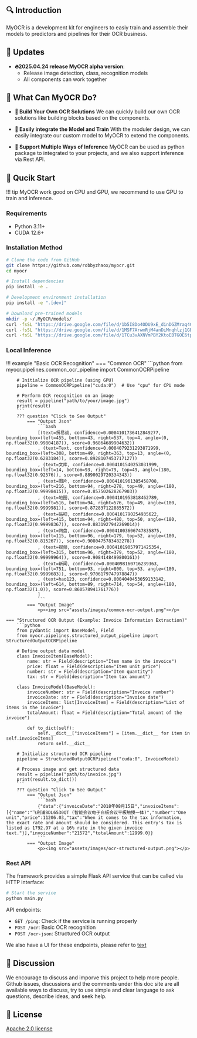 ## 🔍 Introduction
MyOCR is a development kit for engineers to easiy train and assemble their models to predictors and pipelines for their OCR business.


## 📣 Updates
- **🔥2025.04.24 release MyOCR alpha version**:
    - Release image detection, class, recognition models
    - All components can work together


## 📖 What Can MyOCR Do?
- **🚀 Build Your Own OCR Solutions**
We can quickly build our own OCR solutions like building blocks based on the components.

- **🚀 Easily integrate the Model and Train**
With the moduler design, we can easily integrate our custom model to MyOCR to extend the components.

- **🚀 Support Multiple Ways of Inference**
MyOCR can be used as python package to integrated to your projects, and we also support inference via Rest API.

## 📝 Qucik Start
!!! tip
    MyOCR work good on CPU and GPU, we recommend to use GPU to train and inference.

### Requirements
- Python 3.11+
- CUDA 12.6+

### Installation Method

```bash
# Clone the code from GitHub
git clone https://github.com/robbyzhaox/myocr.git
cd myocr

# Install dependencies
pip install -e .

# Development environment installation
pip install -e ".[dev]"

# Download pre-trained models
mkdir -p ~/.MyOCR/models/
curl -fsSL "https://drive.google.com/file/d/1b5I8Do4ODU9xE_dinDGZMraq4GDgHPH9/view?usp=drive_link" -o ~/.MyOCR/models/dbnet++.onnx
curl -fsSL "https://drive.google.com/file/d/1MSF7ArwmRjM4anDiMnqhlzj1GE_J7gnX/view?usp=drive_link" -o ~/.MyOCR/models/rec.onnx
curl -fsSL "https://drive.google.com/file/d/1TCu3vAXNVmPBY2KtoEBTGOE6tpma0puX/view?usp=drive_link" -o ~/.MyOCR/models/cls.onnx
```

### Local Inference
!!! example "Basic OCR Recognition"
    === "Common OCR"
        ```python
        from myocr.pipelines.common_ocr_pipeline import CommonOCRPipeline

        # Initialize OCR pipeline (using GPU)
        pipeline = CommonOCRPipeline("cuda:0")  # Use "cpu" for CPU mode

        # Perform OCR recognition on an image
        result = pipeline("path/to/your/image.jpg")
        print(result)
        ```
        ??? question "Click to See Output"
            === "Output Json"
                ```bash
                [(text=贸易战, confidence=0.0004101736412849277, bounding_box=(left=455, bottom=43, right=537, top=4, angle=(0, np.float32(0.99804187)), score=0.96864689904632))
                , (text=Text, confidence=0.0004079231293871999, bounding_box=(left=308, bottom=49, right=363, top=13, angle=(0, np.float32(0.6283184)), score=0.8928107453717127))
                , (text=文库, confidence=0.0004101540253031999, bounding_box=(left=14, bottom=93, right=79, top=49, angle=(180, np.float32(0.92576)), score=0.8890029720334343))
                , (text=图片, confidence=0.0004101961385458708, bounding_box=(left=216, bottom=94, right=278, top=49, angle=(180, np.float32(0.99998415)), score=0.857502628267903))
                , (text=地图, confidence=0.0004101953818462789, bounding_box=(left=516, bottom=94, right=576, top=49, angle=(180, np.float32(0.9999981)), score=0.872837122885572))
                , (text=贴吧, confidence=0.0004101790254935622, bounding_box=(left=415, bottom=94, right=480, top=50, angle=(180, np.float32(0.99998367)), score=0.8831927942269014))
                , (text=网盘, confidence=0.00041003606747835875, bounding_box=(left=115, bottom=96, right=179, top=52, angle=(180, np.float32(0.815267)), score=0.9080475783482278))
                , (text=视频, confidence=0.00041019057971425354, bounding_box=(left=315, bottom=96, right=379, top=52, angle=(180, np.float32(0.99999964)), score=0.9084148499800161))
                , (text=新闻, confidence=0.0004098160716239363, bounding_box=(left=751, bottom=93, right=800, top=53, angle=(180, np.float32(0.9999683)), score=0.9706179747978847))
                , (text=hao123, confidence=0.0004040453059133142, bounding_box=(left=614, bottom=89, right=714, top=54, angle=(180, np.float32(1.0)), score=0.860578941761776))
                ]
                ```
            === "Output Image"
                <p><img src="assets/images/common-ocr-output.png"></p>

    === "Structured OCR Output (Example: Invoice Information Extraction)"
        ```python
        from pydantic import BaseModel, Field
        from myocr.pipelines.structured_output_pipeline import StructuredOutputOCRPipeline

        # Define output data model
        class InvoiceItem(BaseModel):
            name: str = Field(description="Item name in the invoice")
            price: float = Field(description="Item unit price")
            number: str = Field(description="Item quantity")
            tax: str = Field(description="Item tax amount")

        class InvoiceModel(BaseModel):
            invoiceNumber: str = Field(description="Invoice number")
            invoiceDate: str = Field(description="Invoice date")
            invoiceItems: list[InvoiceItem] = Field(description="List of items in the invoice")
            totalAmount: float = Field(description="Total amount of the invoice")
            
            def to_dict(self):
                self.__dict__["invoiceItems"] = [item.__dict__ for item in self.invoiceItems]
                return self.__dict__

        # Initialize structured OCR pipeline
        pipeline = StructuredOutputOCRPipeline("cuda:0", InvoiceModel)

        # Process image and get structured data
        result = pipeline("path/to/invoice.jpg")
        print(result.to_dict())
        ```
        ??? question "Click to See Output"
            === "Output Json"
                ```bash
                {"data":{"invoiceDate":"2018年08月15日","invoiceItems":[{"name":"飞利浦BDL6530QT (智能会议电子白板会议平板触摸一体)","number":"One unit","price":11206.03,"tax":"When it comes to the tax information, the exact rate and amount should be considered. This entry's tax is listed as 1792.97 at a 16% rate in the given invoice text."}],"invoiceNumber":"21572","totalAmount":12999.0}}
                ```
            === "Output Image"
                <p><img src="assets/images/ocr-structured-output.png"></p>

### Rest API
The framework provides a simple Flask API service that can be called via HTTP interface:

```bash
# Start the service
python main.py
```

API endpoints:
- `GET /ping`: Check if the service is running properly
- `POST /ocr`: Basic OCR recognition
- `POST /ocr-json`: Structured OCR output

We also have a UI for these endpoints, please refer to [text](https://github.com/robbyzhaox/doc-insight-ui)

## 💬 Discussion
We encourage to discuss and imporve this project to help more people. Github issues, discussions and the comments under this doc site are all available ways to discuss, try to use simple and clear language to ask questions, describe ideas, and seek help.

## 📄 License
<a href="https://github.com/robbyzhaox/myocr/blob/main/LICENSE">Apache 2.0 license</a>



